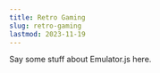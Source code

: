 ```yaml
---
title: Retro Gaming
slug: retro-gaming
lastmod: 2023-11-19
---
```

Say some stuff about Emulator.js here.

